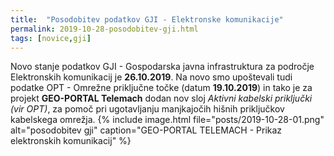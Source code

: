 ```yaml
---
title:  "Posodobitev podatkov GJI - Elektronske komunikacije"
permalink: 2019-10-28-posodobitev-gji.html
tags: [novice,gji]
---
```


Novo stanje podatkov GJI - Gospodarska javna infrastruktura za področje Elektronskih komunikacij je **26.10.2019**.
Na novo smo upoštevali tudi podatke OPT - Omrežne priključne točke (datum **19.10.2019**) in tako je za projekt 
**GEO-PORTAL Telemach** dodan nov sloj _Aktivni kabelski priključki (vir OPT)_, za pomoč pri ugotavljanju manjkajočih 
hišnih priključkov kabelskega omrežja.
{% include image.html file="posts/2019-10-28-01.png" alt="posodobitev gji" caption="GEO-PORTAL TELEMACH - Prikaz elektronskih komunikacij" %}
